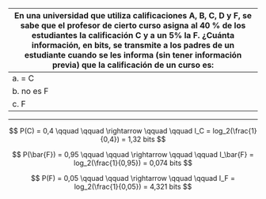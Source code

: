 | En una universidad que utiliza calificaciones A, B, C, D y F, se sabe que el profesor de cierto curso asigna al 40 % de los estudiantes la calificación C y a un 5% la F. ¿Cuánta información, en bits, se transmite a los padres de un estudiante cuando se les informa (sin tener información previa) que la calificación de un curso es: |
| ------------------------------------------------------------------------------------------------------------------------------------------------------------------------------------------------------------------------------------------------------------------------------------------------------------------------------------------- |
| a. = C                                                                                                                                                                                                                                                                                                                                      |
| b. no es F                                                                                                                                                                                                                                                                                                                                  |
| c. F                                                                                                                                                                                                                                                                                                                                        |

---

$$
P(C) = 0,4 \qquad \qquad \rightarrow \qquad \qquad I_C = log_2(\frac{1}{0,4}) = 1,32 bits
$$

$$
P(\bar{F}) = 0,95 \qquad \qquad \rightarrow \qquad \qquad I_\bar{F} = log_2(\frac{1}{0,95}) = 0,074 bits
$$

$$
P(F) = 0,05 \qquad \qquad \rightarrow \qquad \qquad I_F = log_2(\frac{1}{0,05}) = 4,321 bits
$$
